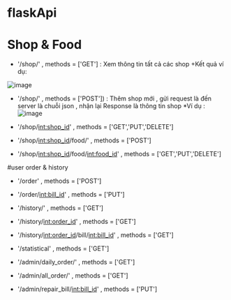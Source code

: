 # flaskApi

# Shop & Food 


- '/shop/' ,  methods = ['GET'] : Xem thông tin tất cả các shop
+Kết quả ví dụ:

![image](https://user-images.githubusercontent.com/72801957/127481254-e0315d63-d151-4f0a-9968-7defe08ed0dc.png)

- '/shop/' ,  methods = ['POST']) : Thêm shop mới , gửi request là đến server là chuỗi json , nhận lại Response là thông tin shop
*Ví dụ :
![image](https://user-images.githubusercontent.com/72801957/127482018-e0d06fde-7c01-47e9-9284-3add0b6d10ca.png)

- '/shop/<int:shop_id>' , methods = ['GET','PUT','DELETE']
- '/shop/<int:shop_id>/food/'  , methods = ['POST']
- '/shop/<int:shop_id>/food/<int:food_id>' , methods = ['GET','PUT','DELETE']

#user order & history

- '/order'  , methods = ['POST']
- '/order/<int:bill_id>'  , methods = ['PUT']
- '/history/'  , methods = ['GET']
- '/history/<int:order_id>' , methods = ['GET']
- '/history/<int:order_id>/bill/<int:bill_id>'  , methods = ['GET']

- '/statistical' , methods = ['GET']
- '/admin/daily_order/' , methods = ['GET']
- '/admin/all_order/' , methods = ['GET']
- '/admin/repair_bill/<int:bill_id>' , methods = ['PUT']
